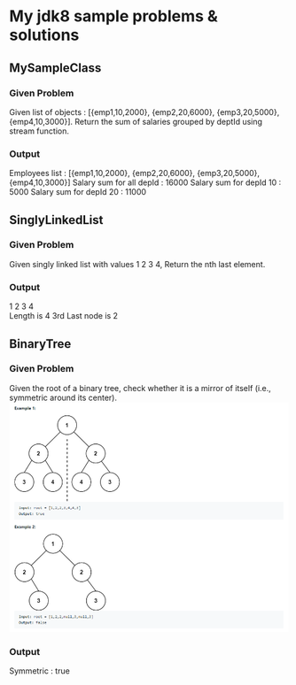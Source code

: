 # My jdk8 sample problems & solutions

## MySampleClass

### Given Problem
  Given list of objects  : [{emp1,10,2000}, {emp2,20,6000}, {emp3,20,5000}, {emp4,10,3000}]. Return the sum of salaries grouped by deptId using stream function.
### Output
  Employees list : [{emp1,10,2000}, {emp2,20,6000}, {emp3,20,5000}, {emp4,10,3000}]
  Salary sum for all depId : 16000
  Salary sum for depId 10 : 5000
  Salary sum for depId 20 : 11000


## SinglyLinkedList

### Given Problem
  Given singly linked list with values 1 2 3 4, Return the nth last element.
### Output
  1	2	3	4	
  Length is 4
  3rd Last node is 2


## BinaryTree

### Given Problem
  Given the root of a binary tree, check whether it is a mirror of itself (i.e., symmetric around its center).
  <img src="binarytreeexample.jpeg" alt="Examples"/>
  
### Output
  Symmetric : true
